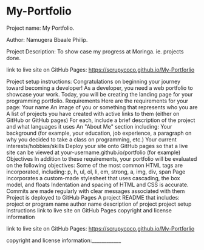 # My-Portfolio
Project name: My Portfolio.

Author: Namugera Bbaale Philip.

Project Description: To show case my progress at Moringa. ie. projects done.

link to live site on GitHub Pages: https://scrupycoco.github.io/My-Portforlio

Project setup instructions:
Congratulations on beginning your journey toward becoming a developer! As a developer, you need a web portfolio to showcase your work. Today, you will be creating the landing page for your programming portfolio. 
Requirements
Here are the requirements for your page:
Your name
An image of you or something that represents who you are
A list of projects you have created with active links to them (either on GitHub or GitHub pages)
For each, include a brief description of the project and what languages it uses
An "About Me" section including:
Your background (for example, your education, job experience, a paragraph on why you decided to take a class on programming, etc.)
Your current interests/hobbies/skills
Deploy your site onto GitHub pages so that a live site can be viewed at your-username.github.io/portfolio (for example)
Objectives
In addition to these requirements, your portfolio will be evaluated on the following objectives:
Some of the most common HTML tags are incorporated, including:
p, h, ul, ol, li, em, strong, a, img, div, span
Page incorporates a custom-made stylesheet that uses cascading, the box model, and floats
Indentation and spacing of HTML and CSS is accurate.
Commits are made regularly with clear messages associated with them
Project is deployed to GitHub Pages
A project README that includes:
project or program name
author name
description of project
project setup instructions
link to live site on GitHub Pages
copyright and license information

link to live site on GitHub Pages: https://scrupycoco.github.io/My-Portforlio

copyright and license information:____________
